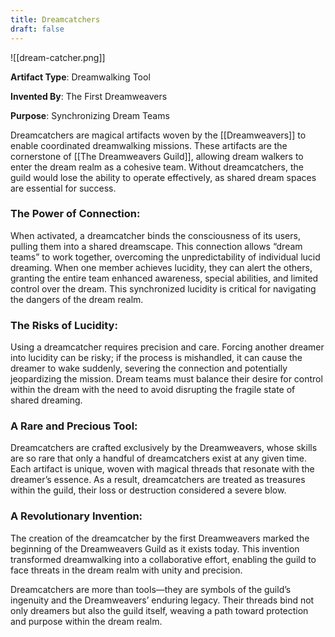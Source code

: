 ```yaml
---
title: Dreamcatchers
draft: false
---
```


![[dream-catcher.png]]

**Artifact Type**: Dreamwalking Tool

**Invented By**: The First Dreamweavers

**Purpose**: Synchronizing Dream Teams

Dreamcatchers are magical artifacts woven by the [[Dreamweavers]] to enable coordinated dreamwalking missions. These artifacts are the cornerstone of [[The Dreamweavers Guild]], allowing dream walkers to enter the dream realm as a cohesive team. Without dreamcatchers, the guild would lose the ability to operate effectively, as shared dream spaces are essential for success.

### The Power of Connection:

When activated, a dreamcatcher binds the consciousness of its users, pulling them into a shared dreamscape. This connection allows “dream teams” to work together, overcoming the unpredictability of individual lucid dreaming. When one member achieves lucidity, they can alert the others, granting the entire team enhanced awareness, special abilities, and limited control over the dream. This synchronized lucidity is critical for navigating the dangers of the dream realm.

### The Risks of Lucidity:

Using a dreamcatcher requires precision and care. Forcing another dreamer into lucidity can be risky; if the process is mishandled, it can cause the dreamer to wake suddenly, severing the connection and potentially jeopardizing the mission. Dream teams must balance their desire for control within the dream with the need to avoid disrupting the fragile state of shared dreaming.

### A Rare and Precious Tool:

Dreamcatchers are crafted exclusively by the Dreamweavers, whose skills are so rare that only a handful of dreamcatchers exist at any given time. Each artifact is unique, woven with magical threads that resonate with the dreamer’s essence. As a result, dreamcatchers are treated as treasures within the guild, their loss or destruction considered a severe blow.

### A Revolutionary Invention:

The creation of the dreamcatcher by the first Dreamweavers marked the beginning of the Dreamweavers Guild as it exists today. This invention transformed dreamwalking into a collaborative effort, enabling the guild to face threats in the dream realm with unity and precision.

Dreamcatchers are more than tools—they are symbols of the guild’s ingenuity and the Dreamweavers’ enduring legacy. Their threads bind not only dreamers but also the guild itself, weaving a path toward protection and purpose within the dream realm.